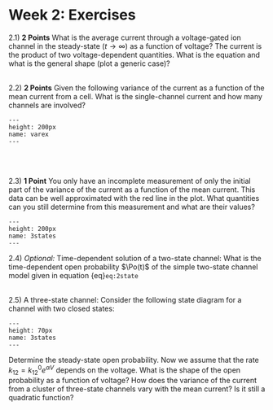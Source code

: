 Week 2: Exercises
=======================
 
2.1) **2 Points** What is the average current through a voltage-gated ion channel in the steady-state ($t\to \infty$) as a function of voltage? The current is the product of two voltage-dependent quantities. What is the equation and what is the general shape (plot a generic case)? 
<br />
<br />

2.2) **2 Points** Given the following variance of the current as a function of the mean current from a cell. What is the single-channel current and how many channels are involved?

```{figure} varex.png
---
height: 200px
name: varex
---
```

<br />
<br />

2.3) **1 Point** You only have an incomplete measurement of only the initial part of the variance of the current as a function of the mean current. This data can be well approximated with the red line in the plot. What quantities can you still determine from this measurement and what are their values?

```{figure} incdata.png
---
height: 200px
name: 3states
---
``` 

2.4) *Optional:* Time-dependent solution of a two-state channel:
What is the time-dependent open probability $\Po(t)$ of the simple two-state channel model given in equation {eq}`eq:2state` 
<br />
<br />

2.5) A three-state channel: Consider the following state diagram for a channel with two closed states:

```{figure} 3states.png
---
height: 70px
name: 3states
---
```

Determine the steady-state open probability. Now we assume that the rate $k_{12} = k_{12}^0 e^{\alpha V}$ depends on the voltage. What is the shape of the open probability as a function of voltage? How does the variance of the current from a cluster of three-state channels vary with the mean current? Is it still a quadratic function?
